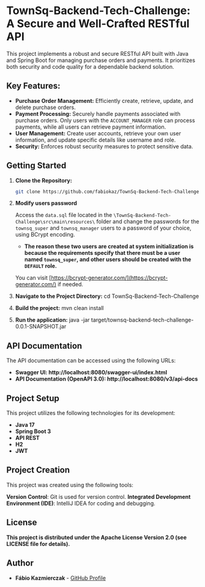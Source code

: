 # TownSq-Backend-Tech-Challenge: A Secure and Well-Crafted RESTful API

This project implements a robust and secure RESTful API built with Java and Spring Boot for managing purchase orders and payments. It prioritizes both security and code quality for a dependable backend solution.

## Key Features:

* **Purchase Order Management:** Efficiently create, retrieve, update, and delete purchase orders.
* **Payment Processing:** Securely handle payments associated with purchase orders. Only users with the `ACCOUNT_MANAGER` role can process payments, while all users can retrieve payment information.
* **User Management:** Create user accounts, retrieve your own user information, and update specific details like username and role.
* **Security:** Enforces robust security measures to protect sensitive data.

## Getting Started

1. **Clone the Repository:**

   ```bash
   git clone https://github.com/fabiokaz/TownSq-Backend-Tech-Challenge.git

2. **Modify users password**

   Access the `data.sql` file located in the `\TownSq-Backend-Tech-Challenge\src\main\resources\` folder and change the passwords for the `townsq_super` and `townsq_manager` users to a password of your choice, using BCrypt encoding.
   * **The reason these two users are created at system initialization is because the requirements specify that there must be a user named `townsq_super`, and other users should be created with the `DEFAULT` role.**

   You can visit [https://bcrypt-generator.com/](https://bcrypt-generator.com/) if needed.


3. **Navigate to the Project Directory:**
   cd TownSq-Backend-Tech-Challenge

4. **Build the project:**
   mvn clean install

5. **Run the application:**
   java -jar target/townsq-backend-tech-challenge-0.0.1-SNAPSHOT.jar

## API Documentation
The API documentation can be accessed using the following URLs:

* **Swagger UI: http://localhost:8080/swagger-ui/index.html**
* **API Documentation (OpenAPI 3.0): http://localhost:8080/v3/api-docs**

## Project Setup

This project utilizes the following technologies for its development:

* **Java 17**
* **Spring Boot 3**
* **API REST**
* **H2**
* **JWT**

## Project Creation

This project was created using the following tools:

   **Version Control**: Git is used for version control.
   **Integrated Development Environment (IDE)**: IntelliJ IDEA for coding and debugging.

## License

   **This project is distributed under the Apache License Version 2.0 (see LICENSE file for details).**

## Author

- **Fábio Kazmierczak** - [GitHub Profile](https://github.com/fabiokaz)